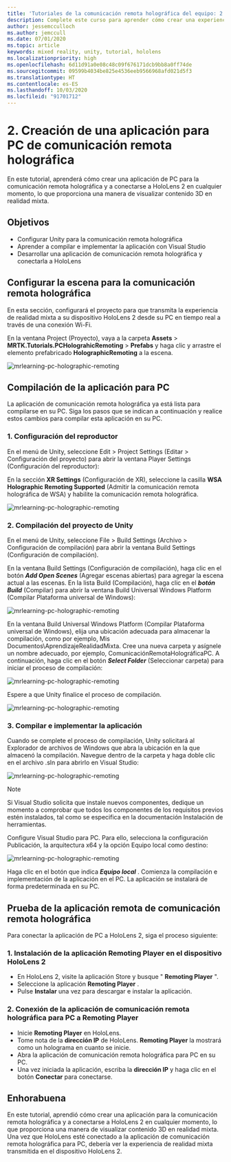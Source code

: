 ```yaml
---
title: 'Tutoriales de la comunicación remota holográfica del equipo: 2. Creación de una aplicación para equipos de comunicación remota holográfica'
description: Complete este curso para aprender cómo crear una experiencia de realidad mixta remota del PC a HoloLens 2.
author: jessemcculloch
ms.author: jemccull
ms.date: 07/01/2020
ms.topic: article
keywords: mixed reality, unity, tutorial, hololens
ms.localizationpriority: high
ms.openlocfilehash: 6d11d91a0e08c48c09f676171dcb9bb8a0ff74de
ms.sourcegitcommit: 09599b4034be825e4536eeb9566968afd021d5f3
ms.translationtype: HT
ms.contentlocale: es-ES
ms.lasthandoff: 10/03/2020
ms.locfileid: "91701712"
---
```

# <a name="2-creating-a-holographic-remoting-pc-application"></a>2. Creación de una aplicación para PC de comunicación remota holográfica

En este tutorial, aprenderá cómo crear una aplicación de PC para la comunicación remota holográfica y a conectarse a HoloLens 2 en cualquier momento, lo que proporciona una manera de visualizar contenido 3D en realidad mixta.

## <a name="objectives"></a>Objetivos

* Configurar Unity para la comunicación remota holográfica
* Aprender a compilar e implementar la aplicación con Visual Studio
* Desarrollar una aplicación de comunicación remota holográfica y conectarla a HoloLens

## <a name="configuring-your-scene-for-holographic-remoting"></a>Configurar la escena para la comunicación remota holográfica

En esta sección, configurará el proyecto para que transmita la experiencia de realidad mixta a su dispositivo HoloLens 2 desde su PC en tiempo real a través de una conexión Wi-Fi.

En la ventana Project (Proyecto), vaya a la carpeta **Assets** > **MRTK.Tutorials.PCHolograhicRemoting** > **Prefabs** y haga clic y arrastre el elemento prefabricado **HolographicRemoting** a la escena.

![mrlearning-pc-holographic-remoting](images/mrlearning-pc-holographic-remoting/Tutorial2-Section1-Step1-1.png)

## <a name="build-your-application-to-pc"></a>Compilación de la aplicación para PC

La aplicación de comunicación remota holográfica ya está lista para compilarse en su PC. Siga los pasos que se indican a continuación y realice estos cambios para compilar esta aplicación en su PC.

### <a name="1-set-the-player-settings"></a>1. Configuración del reproductor

En el menú de Unity, seleccione Edit > Project Settings (Editar > Configuración del proyecto) para abrir la ventana Player Settings (Configuración del reproductor):

En la sección **XR Settings** (Configuración de XR), seleccione la casilla **WSA Holographic Remoting Supported** (Admitir la comunicación remota holográfica de WSA) y habilite la comunicación remota holográfica.

![mrlearning-pc-holographic-remoting](images/mrlearning-pc-holographic-remoting/Tutorial2-Section2-Step1-1.png)

### <a name="2-build-the-unity-project"></a>2. Compilación del proyecto de Unity

En el menú de Unity, seleccione File > Build Settings (Archivo > Configuración de compilación) para abrir la ventana Build Settings (Configuración de compilación).

En la ventana Build Settings (Configuración de compilación), haga clic en el botón ***Add Open Scenes*** (Agregar escenas abiertas) para agregar la escena actual a las escenas. En la lista Build (Compilación), haga clic en el ***botón Build*** (Compilar) para abrir la ventana Build Universal Windows Platform (Compilar Plataforma universal de Windows):

![mrlearning-pc-holographic-remoting](images/mrlearning-pc-holographic-remoting/Tutorial2-Section2-Step2-1.png)

En la ventana Build Universal Windows Platform (Compilar Plataforma universal de Windows), elija una ubicación adecuada para almacenar la compilación, como por ejemplo, Mis Documentos\AprendizajeRealidadMixta. Cree una nueva carpeta y asígnele un nombre adecuado, por ejemplo, ComunicaciónRemotaHolográficaPC. A continuación, haga clic en el botón ***Select Folder*** (Seleccionar carpeta) para iniciar el proceso de compilación:

![mrlearning-pc-holographic-remoting](images/mrlearning-pc-holographic-remoting/Tutorial2-Section2-Step2-2.png)

Espere a que Unity finalice el proceso de compilación.

![mrlearning-pc-holographic-remoting](images/mrlearning-pc-holographic-remoting/Tutorial2-Section2-Step2-3.png)

### <a name="3-build-and-deploy-the-application"></a>3. Compilar e implementar la aplicación

Cuando se complete el proceso de compilación, Unity solicitará al Explorador de archivos de Windows que abra la ubicación en la que almacenó la compilación. Navegue dentro de la carpeta y haga doble clic en el archivo .sln para abrirlo en Visual Studio:

![mrlearning-pc-holographic-remoting](images/mrlearning-pc-holographic-remoting/Tutorial2-Section2-Step3-1.png)

> [!NOTE]
> Si Visual Studio solicita que instale nuevos componentes, dedique un momento a comprobar que todos los componentes de los requisitos previos estén instalados, tal como se especifica en la documentación Instalación de herramientas.

Configure Visual Studio para PC. Para ello, selecciona la configuración Publicación, la arquitectura x64 y la opción Equipo local como destino:

![mrlearning-pc-holographic-remoting](images/mrlearning-pc-holographic-remoting/Tutorial2-Section2-Step3-2.png)

Haga clic en el botón que indica ***Equipo local*** . Comienza la compilación e implementación de la aplicación en el PC. La aplicación se instalará de forma predeterminada en su PC.

## <a name="testing-holographic-remoting-remote-application"></a>Prueba de la aplicación remota de comunicación remota holográfica

Para conectar la aplicación de PC a HoloLens 2, siga el proceso siguiente:

### <a name="1-install-the-remoting-player-application-on-hololens-2-device"></a>1. Instalación de la aplicación Remoting Player en el dispositivo HoloLens 2

* En HoloLens 2, visite la aplicación Store y busque " **Remoting Player** ".
* Seleccione la aplicación **Remoting Player** .
* Pulse **Instalar** una vez para descargar e instalar la aplicación.

### <a name="2-connect-the-holographic-remoting-pc-app-to-the-remoting-player"></a>2. Conexión de la aplicación de comunicación remota holográfica para PC a Remoting Player

* Inicie **Remoting Player** en HoloLens.
* Tome nota de la **dirección IP** de HoloLens. **Remoting Player** la mostrará como un holograma en cuanto se inicie.
* Abra la aplicación de comunicación remota holográfica para PC en su PC.
* Una vez iniciada la aplicación, escriba la **dirección IP** y haga clic en el botón **Conectar** para conectarse.

## <a name="congratulations"></a>Enhorabuena

En este tutorial, aprendió cómo crear una aplicación para la comunicación remota holográfica y a conectarse a HoloLens 2 en cualquier momento, lo que proporciona una manera de visualizar contenido 3D en realidad mixta. Una vez que HoloLens esté conectado a la aplicación de comunicación remota holográfica para PC, debería ver la experiencia de realidad mixta transmitida en el dispositivo HoloLens 2.
